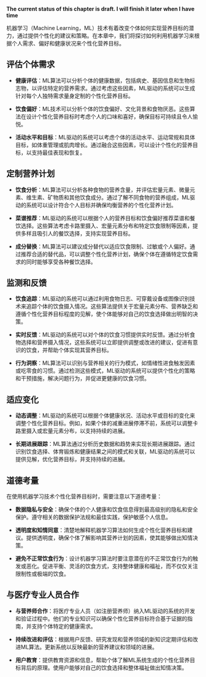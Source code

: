 **The current status of this chapter is draft. I will finish it later when I have time**

机器学习（Machine Learning，ML）技术有着改变个体如何实现营养目标的潜力，通过提供个性化的建议和策略。在本章中，我们将探讨如何利用机器学习来根据个人需求、偏好和健康状况来个性化营养目标。

评估个体需求
------

* **健康评估**：ML算法可以分析个体的健康数据，包括病史、基因信息和生物标志物，以评估特定的营养需求。通过考虑这些因素，ML驱动的系统可以生成针对每个人独特需求量身定制的个性化营养目标。

* **饮食偏好**：ML技术可以分析个体的饮食偏好、文化背景和食物厌恶。这些算法在设计个性化营养目标时考虑个人的口味和喜好，确保目标可持续且令人愉悦。

* **活动水平和目标**：ML驱动的系统可以考虑个体的活动水平、运动常规和具体目标，如体重管理或肌肉增长。通过融合这些因素，可以设计个性化的营养目标，以支持最佳表现和恢复。

定制营养计划
------

* **饮食分析**：ML算法可以分析各种食物的营养含量，并评估宏量元素、微量元素、维生素、矿物质和其他饮食成分。通过了解不同食物的营养组成，ML驱动的系统可以设计符合个人目标并确保均衡营养的个性化营养计划。

* **菜谱推荐**：ML驱动的系统可以根据个人的营养目标和饮食偏好推荐菜谱和餐饮选择。这些算法考虑卡路里摄入、宏量元素分布和特定饮食限制等因素，提供多样且吸引人的餐饮选择，支持实现营养目标。

* **成分替换**：ML算法可以建议成分替代以适应饮食限制、过敏或个人偏好。通过推荐合适的替代品，可以调整个性化营养计划，确保个体在遵循特定饮食需求的同时能够享受各种餐饮选择。

监测和反馈
-----

* **饮食追踪**：ML驱动的系统可以通过利用食物日志、可穿戴设备或图像识别技术来追踪个体的饮食摄入情况。这些算法提供关于宏量元素分布、营养缺乏和遵循个性化营养目标程度的见解，使个体能够对自己的饮食选择做出明智的决策。

* **实时反馈**：ML驱动的系统可以对个体的饮食习惯提供实时反馈。通过分析食物选择和营养摄入情况，这些系统可以立即提供调整或改进的建议，促进有意识的饮食，并帮助个体实现其营养目标。

* **行为洞察**：ML算法可以识别与营养相关的行为模式，如情绪性进食触发因素或吃零食的习惯。通过检测这些模式，ML驱动的系统可以提供个性化的策略和干预措施，解决问题行为，并促进更健康的饮食习惯。

适应变化
----

* **动态调整**：ML驱动的系统可以根据个体健康状况、活动水平或目标的变化来调整个性化营养目标。例如，如果个体的减重进展停滞不前，系统可以调整卡路里摄入或宏量元素分布，以支持持续的进展。

* **长期进展跟踪**：ML算法通过分析历史数据和趋势来实现长期进展跟踪。通过识别饮食选择、体育锻炼和健康结果之间的模式和关联，ML驱动的系统可以提供见解，优化营养目标，并支持持续的进展。

道德考量
----

在使用机器学习技术个性化营养目标时，需要注意以下道德考量：

* **数据隐私与安全**：确保个体的个人健康和饮食信息得到最高级别的隐私和安全保护。遵守相关的数据保护法规和最佳实践，保护敏感个人信息。

* **透明度和知情同意**：清楚地解释机器学习算法如何生成个性化营养目标和建议。提供透明度，确保个体了解影响其营养计划的因素，使其能够做出知情决策。

* **避免不正常饮食行为**：设计机器学习算法时要注意潜在的不正常饮食行为的触发或恶化。促进平衡、灵活的饮食方式，支持整体健康和福祉，而不仅仅关注限制性或极端的饮食。

与医疗专业人员合作
---------

* **与营养师合作**：将医疗专业人员（如注册营养师）纳入ML驱动的系统的开发和验证过程中。他们的专业知识可以确保个性化营养目标符合基于证据的指南，并支持个体特定的健康需求。

* **持续改进和评估**：根据用户反馈、研究发现和营养领域的新知识定期评估和改进ML算法。更新系统以反映最新的营养建议和领域的进展。

* **用户教育**：提供教育资源和信息，帮助个体了解ML系统生成的个性化营养目标背后的原理。使用户能够对自己的饮食选择和整体福祉做出知情决策。

